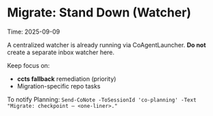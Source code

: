 # Migrate: Stand Down (Watcher)

Time: 2025-09-09

A centralized watcher is already running via CoAgentLauncher.
**Do not** create a separate inbox watcher here.

Keep focus on:
- **ccts fallback** remediation (priority)
- Migration-specific repo tasks

To notify Planning:
`Send-CoNote -ToSessionId 'co-planning' -Text "Migrate: checkpoint — <one-liner>."`
